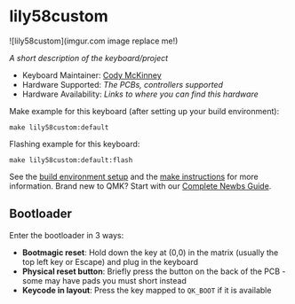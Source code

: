 # lily58custom

![lily58custom](imgur.com image replace me!)

*A short description of the keyboard/project*

* Keyboard Maintainer: [Cody McKinney](https://github.com/clm302002)
* Hardware Supported: *The PCBs, controllers supported*
* Hardware Availability: *Links to where you can find this hardware*

Make example for this keyboard (after setting up your build environment):

    make lily58custom:default

Flashing example for this keyboard:

    make lily58custom:default:flash

See the [build environment setup](https://docs.qmk.fm/#/getting_started_build_tools) and the [make instructions](https://docs.qmk.fm/#/getting_started_make_guide) for more information. Brand new to QMK? Start with our [Complete Newbs Guide](https://docs.qmk.fm/#/newbs).

## Bootloader

Enter the bootloader in 3 ways:

* **Bootmagic reset**: Hold down the key at (0,0) in the matrix (usually the top left key or Escape) and plug in the keyboard
* **Physical reset button**: Briefly press the button on the back of the PCB - some may have pads you must short instead
* **Keycode in layout**: Press the key mapped to `QK_BOOT` if it is available
